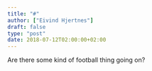 ```yaml
---
title: "#"
author: ["Eivind Hjertnes"]
draft: false
type: "post"
date: 2018-07-12T02:00:00+02:00
---
```


Are there some kind of football thing going on?
